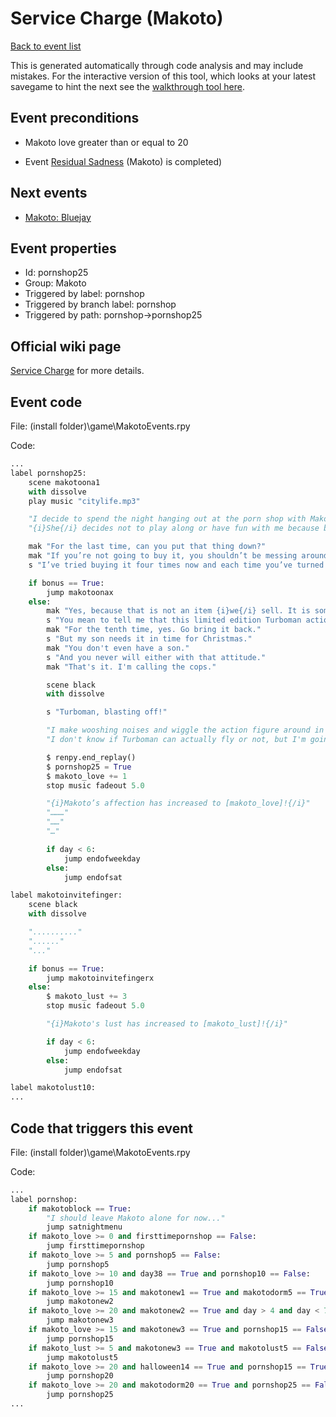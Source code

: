 # Service Charge (Makoto)

[Back to event list](./../)

This is generated automatically through code analysis and may include mistakes. For the interactive version of this tool, which looks at your latest savegame to hint the next see the [walkthrough tool here](https://github.com/largestack/Lessons-In-Love-Guide-Tool/blob/main/README.md).



## Event preconditions

* Makoto love greater than or equal to 20

* Event [Residual Sadness](./makotodorm20.md) (Makoto) is completed)



## Next events

* [Makoto: Bluejay](./makotodorm25.md)

## Event properties

* Id: pornshop25
* Group: Makoto
* Triggered by label: pornshop
* Triggered by branch label: pornshop
* Triggered by path: pornshop->pornshop25

## Official wiki page

[Service Charge](https://lessonsinlove.wiki/index.php?title=Special%3ASearch&search=pornshop25&go=Go) for more details.

## Event code

File: (install folder)\game\MakotoEvents.rpy

Code:
```python
...
label pornshop25:
    scene makotoona1
    with dissolve
    play music "citylife.mp3"

    "I decide to spend the night hanging out at the porn shop with Makoto."
    "{i}She{/i} decides not to play along or have fun with me because business-Makoto is a fucking loser."

    mak "For the last time, can you put that thing down?"
    mak "If you’re not going to buy it, you shouldn’t be messing around with it."
    s "I’ve tried buying it four times now and each time you’ve turned me away."

    if bonus == True:
        jump makotoonax
    else:
        mak "Yes, because that is not an item {i}we{/i} sell. It is something from the store next door to us."
        s "You mean to tell me that this limited edition Turboman action figure actually comes from the toy shop next door and not this business?"
        mak "For the tenth time, yes. Go bring it back."
        s "But my son needs it in time for Christmas."
        mak "You don't even have a son."
        s "And you never will either with that attitude."
        mak "That's it. I'm calling the cops."

        scene black
        with dissolve

        s "Turboman, blasting off!"

        "I make wooshing noises and wiggle the action figure around in the air on my way out of the store."
        "I don't know if Turboman can actually fly or not, but I'm going to pretend he can if he can't because I think that makes him sound more turbo."

        $ renpy.end_replay()
        $ pornshop25 = True
        $ makoto_love += 1
        stop music fadeout 5.0

        "{i}Makoto’s affection has increased to [makoto_love]!{/i}"
        "………"
        "……"
        "…"

        if day < 6:
            jump endofweekday
        else:
            jump endofsat

label makotoinvitefinger:
    scene black
    with dissolve

    ".........."
    "......"
    "..."

    if bonus == True:
        jump makotoinvitefingerx
    else:
        $ makoto_lust += 3
        stop music fadeout 5.0

        "{i}Makoto's lust has increased to [makoto_lust]!{/i}"

        if day < 6:
            jump endofweekday
        else:
            jump endofsat

label makotolust10:
...
```

## Code that triggers this event

File: (install folder)\game\MakotoEvents.rpy

Code:
```python
...
label pornshop:
    if makotoblock == True:
        "I should leave Makoto alone for now..."
        jump satnightmenu
    if makoto_love >= 0 and firsttimepornshop == False:
        jump firsttimepornshop
    if makoto_love >= 5 and pornshop5 == False:
        jump pornshop5
    if makoto_love >= 10 and day38 == True and pornshop10 == False:
        jump pornshop10
    if makoto_love >= 15 and makotonew1 == True and makotodorm5 == True and makotonew2 == False:
        jump makotonew2
    if makoto_love >= 20 and makotonew2 == True and day > 4 and day < 7 and makotonew3 == False:
        jump makotonew3
    if makoto_love >= 15 and makotonew3 == True and pornshop15 == False:
        jump pornshop15
    if makoto_lust >= 5 and makotonew3 == True and makotolust5 == False:
        jump makotolust5
    if makoto_love >= 20 and halloween14 == True and pornshop15 == True and pornshop20 == False:
        jump pornshop20
    if makoto_love >= 20 and makotodorm20 == True and pornshop25 == False:
        jump pornshop25
...
```